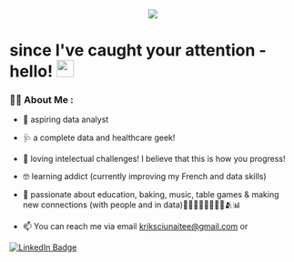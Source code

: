<div id="header" align="center">
  <img src="https://media.giphy.com/media/JWuBH9rCO2uZuHBFpm/giphy.gif"/>
</div>

<h1 align = "centre">
  since I've caught your attention - hello!
  <img src="https://media.giphy.com/media/hvRJCLFzcasrR4ia7z/giphy.gif" width="30px"/>
</h1>

### :woman_technologist: About Me :
- :telescope: aspiring data analyst
- :stethoscope: a complete data and healthcare geek!
- :brain: loving intelectual challenges! I believe that this is how you progress!
- :nerd_face: learning addict (currently improving my French and data skills)
- :exploding_head: passionate about education, baking, music, table games & making new connections (with people and in data)👩🏼‍🏫👩🏼‍🍳🎻🎲🫂📊

- :mailbox: You can reach me via email kriksciunaitee@gmail.com or
<div id="badges">
  <a href="https://www.linkedin.com/in/erika-krik%C5%A1%C4%8Di%C5%ABnait%C4%97-a8bb46203/">
    <img src="https://img.shields.io/badge/LinkedIn-blue?style=for-the-badge&logo=linkedin&logoColor=white" alt="LinkedIn Badge"/>
  </a>
</div>
